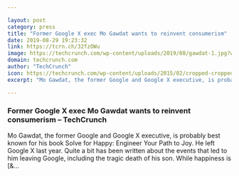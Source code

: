 ```yaml
---

layout: post
category: press
title: "Former Google X exec Mo Gawdat wants to reinvent consumerism"
date: 2019-08-29 19:23:32
link: https://tcrn.ch/32fzOWu
image: https://techcrunch.com/wp-content/uploads/2019/08/gawdat-1.jpg?w=555
domain: techcrunch.com
author: "TechCrunch"
icon: https://techcrunch.com/wp-content/uploads/2015/02/cropped-cropped-favicon-gradient.png?w=180
excerpt: "Mo Gawdat, the former Google and Google X executive, is probably best known for his book Solve for Happy: Engineer Your Path to Joy. He left Google X last year. Quite a bit has been written about the events that led to him leaving Google, including the tragic death of his son. While happiness is [&amp;…"

---
```


### Former Google X exec Mo Gawdat wants to reinvent consumerism – TechCrunch

Mo Gawdat, the former Google and Google X executive, is probably best known for his book Solve for Happy: Engineer Your Path to Joy. He left Google X last year. Quite a bit has been written about the events that led to him leaving Google, including the tragic death of his son. While happiness is [&amp;…